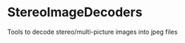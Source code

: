 StereoImageDecoders
===================

Tools to decode stereo/multi-picture images into jpeg files
